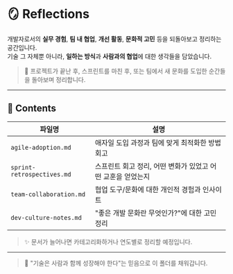 # 🪞 Reflections

개발자로서의 **실무 경험**, **팀 내 협업**, **개선 활동**, **문화적 고민** 등을 되돌아보고 정리하는 공간입니다.  
기술 그 자체뿐 아니라, **일하는 방식**과 **사람과의 협업**에 대한 생각들을 담았습니다.

> 📌 프로젝트가 끝난 후, 스프린트를 마친 후, 또는 팀에서 새 문화를 도입한 순간들을 돌아보며 정리합니다.

---

## 📂 Contents

| 파일명 | 설명 |
|--------|------|
| `agile-adoption.md` | 애자일 도입 과정과 팀에 맞게 최적화한 방법 회고 |
| `sprint-retrospectives.md` | 스프린트 회고 정리, 어떤 변화가 있었고 어떤 교훈을 얻었는지 |
| `team-collaboration.md` | 협업 도구/문화에 대한 개인적 경험과 인사이트 |
| `dev-culture-notes.md` | "좋은 개발 문화란 무엇인가?"에 대한 고민 정리 |

> ✨ 문서가 늘어나면 카테고리화하거나 연도별로 정리할 예정입니다.

---

> 💬 "기술은 사람과 함께 성장해야 한다"는 믿음으로 이 폴더를 채워갑니다.
